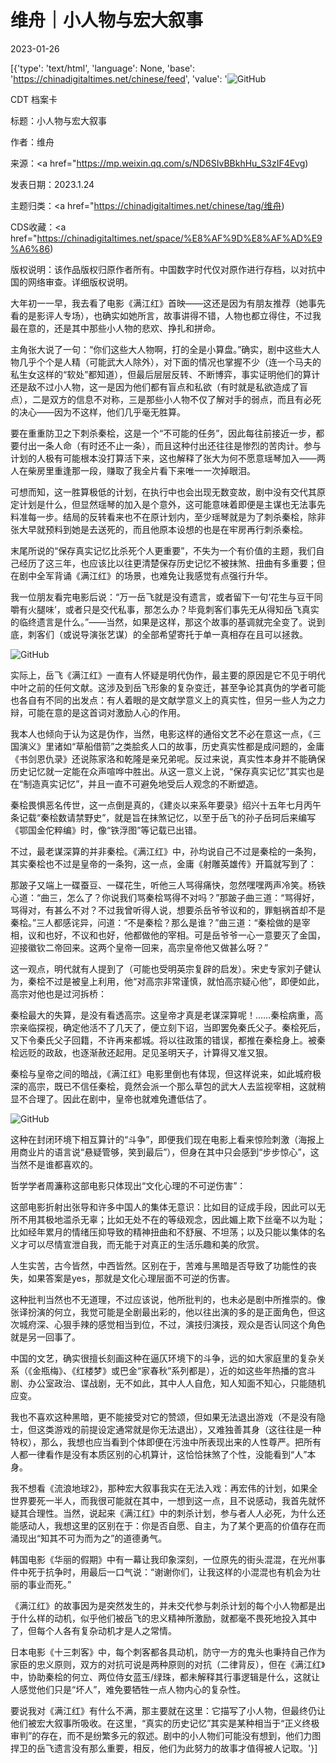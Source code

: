 # 维舟｜小人物与宏大叙事

2023-01-26

[{'type': 'text/html', 'language': None, 'base': 'https://chinadigitaltimes.net/chinese/feed', 'value': '![GitHub](https://chinadigitaltimes.net/chinese/files/2023/01/post-692337-63d223b722ed9.png)



CDT 档案卡

标题：小人物与宏大叙事

作者：维舟

来源：<a href="https://mp.weixin.qq.com/s/ND6SIvBBkhHu_S3zIF4Evg)

发表日期：2023.1.24

主题归类：<a href="https://chinadigitaltimes.net/chinese/tag/维舟)

CDS收藏：<a href="https://chinadigitaltimes.net/space/%E8%AF%9D%E8%AF%AD%E9%A6%86)

版权说明：该作品版权归原作者所有。中国数字时代仅对原作进行存档，以对抗中国的网络审查。详细版权说明。





大年初一一早，我去看了电影《满江红》首映——这还是因为有朋友推荐（她事先看的是影评人专场），也确实如她所言，故事讲得不错，人物也都立得住，不过我最在意的，还是其中那些小人物的悲欢、挣扎和拼命。

主角张大说了一句：“你们这些大人物啊，打的全是小算盘。”确实，剧中这些大人物几乎个个是人精（可能武大人除外），对下面的情况也掌握不少（连一个马夫的私生女这样的“软处”都知道），但最后层层反转、不断博弈，事实证明他们的算计还是敌不过小人物，这一是因为他们都有盲点和私欲（有时就是私欲造成了盲点），二是双方的信息不对称，三是那些小人物不仅了解对手的弱点，而且有必死的决心——因为不这样，他们几乎毫无胜算。

要在重重防卫之下刺杀秦桧，这是一个“不可能的任务”，因此每往前接近一步，都要付出一条人命（有时还不止一条），而且这种付出还往往是惨烈的苦肉计。参与计划的人极有可能根本没打算活下来，这也解释了张大为何不愿意瑶琴加入——两人在柴房里重逢那一段，赚取了我全片看下来唯一一次掉眼泪。

可想而知，这一胜算极低的计划，在执行中也会出现无数变故，剧中没有交代其原定计划是什么，但显然瑶琴的加入是个意外，这可能意味着即便是主谋也无法事先料准每一步。结局的反转看来也不在原计划内，至少瑶琴就是为了刺杀秦桧，除非张大早就预料到她是去送死的，而且他原本设想的也是在牢房再行刺杀秦桧。

末尾所说的“保存真实记忆比杀死个人更重要”，不失为一个有价值的主题，我们自己经历了这三年，也应该比以往更清楚保存历史记忆不被抹煞、扭曲有多重要；但在剧中全军背诵《满江红》的场景，也难免让我感觉有点强行升华。

我一位朋友看完电影后说：“万一岳飞就是没有遗言，或者留下一句‘花生与豆干同嚼有火腿味’，或者只是交代私事，那怎么办？毕竟刺客们事先无从得知岳飞真实的临终遗言是什么。”——当然，如果是这样，那这个故事的基调就完全变了。说到底，刺客们（或说导演张艺谋）的全部希望寄托于单一真相存在且可以拯救。

![GitHub](https://chinadigitaltimes.net/chinese/files/2023/01/post-692337-63d223b74fcd4.png)

实际上，岳飞《满江红》一直有人怀疑是明代伪作，最主要的原因是它不见于明代中叶之前的任何文献。这涉及到岳飞形象的复杂变迁，甚至争论其真伪的学者可能也各自有不同的出发点：有人着眼的是文献学意义上的真实性，但另一些人为之力辩，可能在意的是这首词对激励人心的作用。

我本人也倾向于认为这是伪作，当然，电影这样的通俗文艺不必在意这一点，《三国演义》里诸如“草船借箭”之类脍炙人口的故事，历史真实性都是成问题的，金庸《书剑恩仇录》还说陈家洛和乾隆是亲兄弟呢。反过来说，真实性本身并不能确保历史记忆就一定能在众声喧哗中胜出。从这一意义上说，“保存真实记忆”其实也是在“制造真实记忆”，并且一直不可避免地受后人观念的不断塑造。

秦桧畏惧恶名传世，这一点倒是真的，《建炎以来系年要录》绍兴十五年七月丙午条记载“秦桧数请禁野史”，就是旨在抹煞记忆，以至于岳飞的孙子岳珂后来编写《鄂国金佗粹编》时，像“铁浮图”等记载已出错。

不过，最老谋深算的并非秦桧。《满江红》中，孙均说自己不过是秦桧的一条狗，其实秦桧也不过是皇帝的一条狗，这一点，金庸《射雕英雄传》开篇就写到了：



那跛子又端上一碟蚕豆、一碟花生，听他三人骂得痛快，忽然嘿嘿两声冷笑。杨铁心道：“曲三，怎么了？你说我们骂秦桧骂得不对吗？”那跛子曲三道：“骂得好，骂得对，有甚么不对？不过我曾听得人说，想要杀岳爷爷议和的，罪魁祸首却不是秦桧。”三人都感诧异，问道：“不是秦桧？那么是谁？”曲三道：“秦桧做的是宰相，议和也好，不议和也好，他都做他的宰相。可是岳爷爷一心一意要灭了金国，迎接徽钦二帝回来。这两个皇帝一回来，高宗皇帝他又做甚么呀？”



这一观点，明代就有人提到了（可能也受明英宗复辟的启发）。宋史专家刘子健认为，秦桧不过是被皇上利用，他“对高宗非常谨慎，就怕高宗疑心他”，即便如此，高宗对他也是过河拆桥：



秦桧最大的失算，是没有看透高宗。这皇帝才真是老谋深算呢！……秦桧病重，高宗亲临探视，确定他活不了几天了，便立刻下诏，当即罢免秦氏父子。秦桧死后，又下令秦氏父子回籍，不许再来都城。将以往政策的错误，都推在秦桧身上。被秦桧远贬的政敌，也逐渐赦还起用。足见圣明天子，计算得又准又狠。



秦桧与皇帝之间的暗战，《满江红》电影里倒也有体现，但这样说来，如此城府极深的高宗，既已不信任秦桧，竟然会派一个那么草包的武大人去监视宰相，这就稍显不合理了。因此在剧中，皇帝也就难免遭低估了。

![GitHub](https://chinadigitaltimes.net/chinese/files/2023/01/post-692337-63d223b77bfc5.png)

这种在封闭环境下相互算计的“斗争”，即便我们现在电影上看来惊险刺激（海报上用商业片的语言说“悬疑管够，笑到最后”），但身在其中只会感到“步步惊心”，这当然不是谁都喜欢的。

哲学学者周濂称这部电影只体现出“文化心理的不可逆伤害”：



这部电影折射出张导和许多中国人的集体无意识：比如目的证成手段，因此可以无所不用其极地滥杀无辜；比如无处不在的等级观念，因此媚上欺下丝毫不以为耻；比如经年累月的情绪压抑导致的精神扭曲和不舒展、不坦荡；以及只能以集体的名义才可以尽情宣泄自我，而无能于对真正的生活乐趣和美的欣赏。

人生实苦，古今皆然，中西皆然。区别在于，苦难与黑暗是否导致了功能性的丧失，如果答案是yes，那就是文化心理层面不可逆的伤害。



这种批判当然也不无道理，不过应该说，他所批判的，也未必是剧中所推崇的。像张译扮演的何立，我觉可能是全剧最出彩的，他以往出演的多的是正面角色，但这次城府深、心狠手辣的感觉相当到位，不过，演技归演技，观众是否认同这个角色就是另一回事了。

中国的文艺，确实很擅长刻画这种在逼仄环境下的斗争，远的如大家庭里的复杂关系（《金瓶梅》、《红楼梦》或巴金“家春秋”系列都是），近的如这些年热播的宫斗剧、办公室政治、谍战剧，无不如此，其中人人自危，知人知面不知心，只能随机应变。

我也不喜欢这种黑暗，更不能接受对它的赞颂，但如果无法退出游戏（不是没有隐士，但这类游戏的前提设定通常就是你无法退出），又难独善其身（这往往是一种特权），那么，我想也应当看到个体即便在污浊中所表现出来的人性尊严。把所有人都一律看作是没有本质区别的心机算计，这恰恰抹煞了个性，没能看到“人”本身。

我不想看《流浪地球2》，那种宏大叙事我实在无法入戏：再宏伟的计划，如果全世界要死一半人，而我很可能就在其中，一想到这一点，且不说感动，我首先就怀疑其合理性。当然，说起来《满江红》中的刺杀计划，参与者人人必死，为什么还能感动人，我想这里的区别在于：你是否自愿、自主，为了某个更高的价值存在而涌现出“知其不可为而为之”的道德勇气。

韩国电影《华丽的假期》中有一幕让我印象深刻，一位原先的街头混混，在光州事件中死于抗争时，用最后一口气说：“谢谢你们，让我这样的小混混也有机会为壮丽的事业而死。”

《满江红》的故事因为是突然发生的，并未交代参与刺杀计划的每个小人物都是出于什么样的动机，似乎他们被岳飞的忠义精神所激励，就都毫不畏死地投入其中了，但每个人各有复杂动机才是人之常情。

日本电影《十三刺客》中，每个刺客都各具动机，防守一方的鬼头也秉持自己作为家臣的忠义原则，双方的对抗可说是两种原则的对抗（二律背反），但在《满江红》中，协助秦桧的何立、两位侍女蓝玉/绿珠，都未解释其行事逻辑是什么，这就让人感觉他们只是“坏人”，难免要牺牲一点人物内心的复杂性。

要说我对《满江红》有什么不满，那主要就在这里：它描写了小人物，但最终仍让他们被宏大叙事所吸收。在这里，“真实的历史记忆”其实是某种相当于“正义终极审判”的存在，而不是纷繁多元的叙述。剧中的小人物们可能没有想到，他们力图捍卫的岳飞遗言没有那么重要，相反，他们为此努力的故事才值得被人记取。'}]